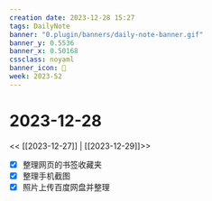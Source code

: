 ```yaml
---
creation date: 2023-12-28 15:27
tags: DailyNote
banner: "0.plugin/banners/daily-note-banner.gif"
banner_y: 0.5536
banner_x: 0.50168
cssclass: noyaml
banner_icon: 💌
week: 2023-52
---
```


# 2023-12-28

<< [[2023-12-27]] | [[2023-12-29]]>>

- [x] 整理网页的书签收藏夹
- [x] 整理手机截图
- [x] 照片上传百度网盘并整理